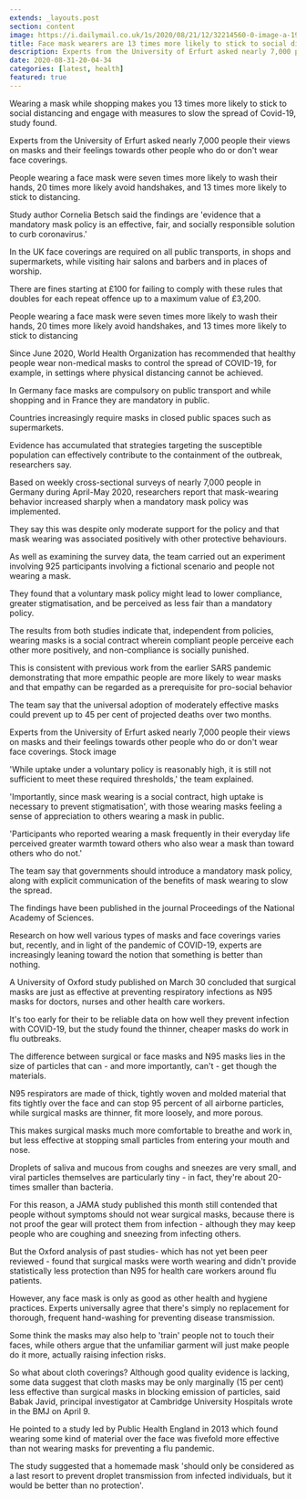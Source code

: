 ```yaml
---
extends: _layouts.post
section: content
image: https://i.dailymail.co.uk/1s/2020/08/21/12/32214560-0-image-a-19_1598007920959.jpg 
title: Face mask wearers are 13 times more likely to stick to social distancing or wash their hands 
description: Experts from the University of Erfurt asked nearly 7,000 people  their views on masks and their feelings towards other people who do or dont wear face coverings. 
date: 2020-08-31-20-04-34 
categories: [latest, health] 
featured: true 
--- 
```

Wearing a mask while shopping makes you 13 times more likely to stick to social distancing and engage with measures to slow the spread of Covid-19, study found. 

Experts from the University of Erfurt asked nearly 7,000 people their views on masks and their feelings towards other people who do or don't wear face coverings.  

People wearing a face mask were seven times more likely to wash their hands, 20 times more likely avoid handshakes, and 13 times more likely to stick to distancing. 

Study author Cornelia Betsch said the findings are 'evidence that a mandatory mask policy is an effective, fair, and socially responsible solution to curb coronavirus.'

In the UK face coverings are required on all public transports, in shops and supermarkets, while visiting hair salons and barbers and in places of worship.  

There are fines starting at £100 for failing to comply with these rules that doubles for each repeat offence up to a maximum value of £3,200. 

People wearing a face mask were seven times more likely to wash their hands, 20 times more likely avoid handshakes, and 13 times more likely to stick to distancing

Since June 2020, World Health Organization has recommended that healthy people wear non-medical masks to control the spread of COVID-19, for example, in settings where physical distancing cannot be achieved.

In Germany face masks are compulsory on public transport and while shopping and in France they are mandatory in public. 

Countries increasingly require masks in closed public spaces such as supermarkets. 

Evidence has accumulated that strategies targeting the susceptible population can effectively contribute to the containment of the outbreak, researchers say.

Based on weekly cross-sectional surveys of nearly 7,000 people in Germany during April-May 2020, researchers report that mask-wearing behavior increased sharply when a mandatory mask policy was implemented.

They say this was despite only moderate support for the policy and that mask wearing was associated positively with other protective behaviours.

As well as examining the survey data, the team carried out an experiment involving 925 participants involving a fictional scenario and people not wearing a mask.

They found that a voluntary mask policy might lead to lower compliance, greater stigmatisation, and be perceived as less fair than a mandatory policy.

The results from both studies indicate that, independent from policies, wearing masks is a social contract wherein compliant people perceive each other more positively, and non-compliance is socially punished.  

This is consistent with previous work from the earlier SARS pandemic demonstrating that more empathic people are more likely to wear masks and that empathy can be regarded as a prerequisite for pro-social behavior

The team say that the universal adoption of moderately effective masks could prevent up to 45 per cent of projected deaths over two months.

Experts from the University of Erfurt asked nearly 7,000 people their views on masks and their feelings towards other people who do or don't wear face coverings. Stock image

'While uptake under a voluntary policy is reasonably high, it is still not sufficient to meet these required thresholds,' the team explained. 

'Importantly, since mask wearing is a social contract, high uptake is necessary to prevent stigmatisation', with those wearing masks feeling a sense of appreciation to others wearing a mask in public.

'Participants who reported wearing a mask frequently in their everyday life perceived greater warmth toward others who also wear a mask than toward others who do not.'

The team say that governments should introduce a mandatory mask policy, along with explicit communication of the benefits of mask wearing to slow the spread.

The findings have been published in the journal Proceedings of the National Academy of Sciences. 



Research on how well various types of masks and face coverings varies but, recently, and in light of the pandemic of COVID-19, experts are increasingly leaning toward the notion that something is better than nothing. 

A University of Oxford study published on March 30 concluded that surgical masks are just as effective at preventing respiratory infections as N95 masks for doctors, nurses and other health care workers. 

It's too early for their to be reliable data on how well they prevent infection with COVID-19, but the study found the thinner, cheaper masks do work in flu outbreaks. 

The difference between surgical or face masks and N95 masks lies in the size of particles that can - and more importantly, can't - get though the materials. 

N95 respirators are made of thick, tightly woven and molded material that fits tightly over the face and can stop 95 percent of all airborne particles, while surgical masks are thinner, fit more loosely, and more porous. 

This makes surgical masks much more comfortable to breathe and work in, but less effective at stopping small particles from entering your mouth and nose. 

Droplets of saliva and mucous from coughs and sneezes are very small, and viral particles themselves are particularly tiny - in fact, they're about 20-times smaller than bacteria. 

For this reason, a JAMA study published this month still contended that people without symptoms should not wear surgical masks, because there is not proof the gear will protect them from infection - although they may keep people who are coughing and sneezing from infecting others. 

But the Oxford analysis of past studies- which has not yet been peer reviewed - found that surgical masks were worth wearing and didn't provide statistically less protection than N95 for health care workers around flu patients. 

However, any face mask is only as good as other health and hygiene practices. Experts universally agree that there's simply no replacement for thorough, frequent hand-washing for preventing disease transmission. 

Some think the masks may also help to 'train' people not to touch their faces, while others argue that the unfamiliar garment will just make people do it more, actually raising infection risks. 



So what about cloth coverings? Although good quality evidence is lacking, some data suggest that cloth masks may be only marginally (15 per cent) less effective than surgical masks in blocking emission of particles, said Babak Javid, principal investigator at Cambridge University Hospitals wrote in the BMJ on April 9.

He pointed to a study led by Public Health England in 2013 which found wearing some kind of material over the face was fivefold more effective than not wearing masks for preventing a flu pandemic.

The study suggested that a homemade mask 'should only be considered as a last resort to prevent droplet transmission from infected individuals, but it would be better than no protection'.

